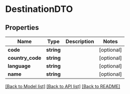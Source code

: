 # DestinationDTO

## Properties
Name | Type | Description | Notes
------------ | ------------- | ------------- | -------------
**code** | **string** |  | [optional] 
**country_code** | **string** |  | [optional] 
**language** | **string** |  | [optional] 
**name** | **string** |  | [optional] 

[[Back to Model list]](../../README.md#documentation-for-models) [[Back to API list]](../../README.md#documentation-for-api-endpoints) [[Back to README]](../../README.md)

